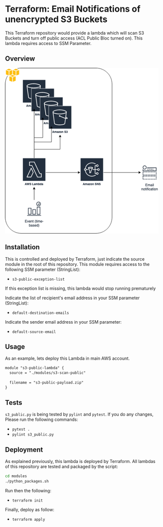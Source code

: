 # Terraform: Email Notifications of unencrypted S3 Buckets

This Terraform repository would provide a lambda which will scan S3 Buckets and turn off public access (ACL Public Bloc turned on). This lambda requires access to SSM Parameter.

## Overview

![Image](s3public.png?raw=true)

## Installation

This is controlled and deployed by Terraform, just indicate the source module in the root of this repository. This module requires access to the following SSM parameter (StringList):
- `s3-public-exception-list`

If this exception list is missing, this lambda would stop running prematurely

Indicate the list of recipient's email address in your SSM parameter (StringList):
- `default-destination-emails`

Indicate the sender email address in your SSM parameter:
- `default-source-email`

## Usage

As an example, lets deploy this Lambda in main AWS account.

```hcl
module "s3-public-lambda" {
  source = "./modules/s3-scan-public"

  filename = "s3-public-payload.zip"
}
```

## Tests

`s3_public.py` is being tested by `pylint` and `pytest`. If you do any changes, Please run the following commands:
- `pytest .`
- `pylint s3_public.py`

## Deployment

As explained previously, this lambda is deployed by Terraform. All lambdas of this repository are tested and packaged by the script:
```bash
cd modules
./python_packages.sh
```

Run then the following:

- `terraform init`

Finally, deploy as follow:

- `terraform apply`
